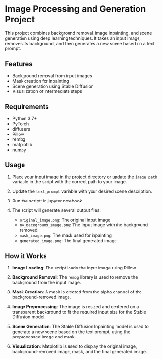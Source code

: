 # Image Processing and Generation Project

This project combines background removal, image inpainting, and scene generation using deep learning techniques. It takes an input image, removes its background, and then generates a new scene based on a text prompt.

## Features

- Background removal from input images
- Mask creation for inpainting
- Scene generation using Stable Diffusion
- Visualization of intermediate steps

## Requirements

- Python 3.7+
- PyTorch
- diffusers
- Pillow
- rembg
- matplotlib
- numpy


## Usage

1. Place your input image in the project directory or update the `image_path` variable in the script with the correct path to your image.

2. Update the `text_prompt` variable with your desired scene description.

3. Run the script: in jupyter notebook


4. The script will generate several output files:
   - `original_image.png`: The original input image
   - `no_background_image.png`: The input image with the background removed
   - `mask_image.png`: The mask used for inpainting
   - `generated_image.png`: The final generated image

## How it Works

1. **Image Loading**: The script loads the input image using Pillow.

2. **Background Removal**: The `rembg` library is used to remove the background from the input image.

3. **Mask Creation**: A mask is created from the alpha channel of the background-removed image.

4. **Image Preprocessing**: The image is resized and centered on a transparent background to fit the required input size for the Stable Diffusion model.

5. **Scene Generation**: The Stable Diffusion Inpainting model is used to generate a new scene based on the text prompt, using the preprocessed image and mask.

6. **Visualization**: Matplotlib is used to display the original image, background-removed image, mask, and the final generated image.

